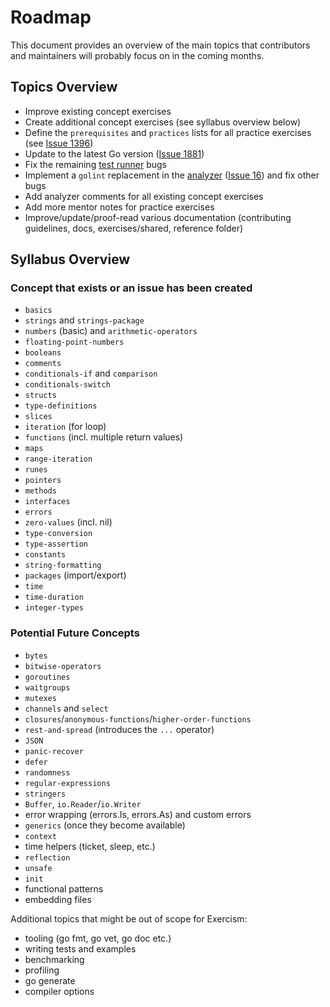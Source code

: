 # Roadmap

This document provides an overview of the main topics that contributors and maintainers will probably focus on in the coming months.

## Topics Overview

- Improve existing concept exercises
- Create additional concept exercises (see syllabus overview below)
- Define the `prerequisites` and `practices` lists for all practice exercises (see [Issue 1396](https://github.com/exercism/go/issues/1396))
- Update to the latest Go version ([Issue 1881](https://github.com/exercism/go/issues/1881))
- Fix the remaining [test runner](https://github.com/exercism/go-test-runner/) bugs
- Implement a `golint` replacement in the [analyzer](https://github.com/exercism/go-analyzer/) ([Issue 16](https://github.com/exercism/go-analyzer/issues/16)) and fix other bugs
- Add analyzer comments for all existing concept exercises
- Add more mentor notes for practice exercises
- Improve/update/proof-read various documentation (contributing guidelines, docs, exercises/shared, reference folder)

## Syllabus Overview

### Concept that exists or an issue has been created

- `basics`
- `strings` and `strings-package`
- `numbers` (basic) and `arithmetic-operators`
- `floating-point-numbers`
- `booleans`
- `comments`
- `conditionals-if` and `comparison`
- `conditionals-switch`
- `structs`
- `type-definitions`
- `slices`
- `iteration` (for loop)
- `functions` (incl. multiple return values)
- `maps`
- `range-iteration`
- `runes`
- `pointers`
- `methods`
- `interfaces`
- `errors`
- `zero-values` (incl. nil)
- `type-conversion`
- `type-assertion`
- `constants`
- `string-formatting`
- `packages` (import/export)
- `time`
- `time-duration`
- `integer-types`

### Potential Future Concepts

- `bytes`
- `bitwise-operators`
- `goroutines`
- `waitgroups`
- `mutexes`
- `channels` and `select`
- `closures`/`anonymous-functions`/`higher-order-functions`
- `rest-and-spread` (introduces the `...` operator)
- `JSON`
- `panic-recover`
- `defer`
- `randomness`
- `regular-expressions`
- `stringers`
- `Buffer`, `io.Reader`/`io.Writer`
- error wrapping (errors.Is, errors.As) and custom errors
- `generics` (once they become available)
- `context`
- time helpers (ticket, sleep, etc.)
- `reflection`
- `unsafe`
- `init`
- functional patterns
- embedding files

Additional topics that might be out of scope for Exercism:

- tooling (go fmt, go vet, go doc etc.)
- writing tests and examples
- benchmarking
- profiling
- go generate
- compiler options
